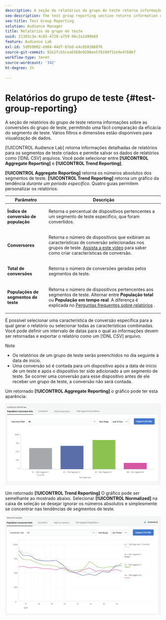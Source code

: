 ```yaml
---
description: A seção de relatórios do grupo de teste retorna informações sobre as conversões do grupo de teste, permitindo uma fácil comparação da eficácia do segmento de teste. Vários filtros e dimensões estão disponíveis para visualização de dados.
seo-description: The test group reporting section returns information on test group conversions, allowing an easy comparison of test segment efficacy. Numerous filters and dimensions are available for data visualization.
seo-title: Test Group Reporting
solution: Audience Manager
title: Relatórios do grupo de teste
uuid: 21303c3e-4c05-4728-a759-96c2a1d99b69
feature: Audience Lab
exl-id: 5d959002-e904-44df-87e6-e4c85838b076
source-git-commit: 92e2fcb5cea6560e9288ee5f819df52e9e4768b7
workflow-type: tm+mt
source-wordcount: '342'
ht-degree: 2%

---
```


# Relatórios do grupo de teste {#test-group-reporting}

A seção de relatórios do grupo de teste retorna informações sobre as conversões do grupo de teste, permitindo uma fácil comparação da eficácia do segmento de teste. Vários filtros e dimensões estão disponíveis para visualização de dados.

[!UICONTROL Audience Lab] retorna informações detalhadas de relatórios para os segmentos de teste criados e permite salvar os dados de relatórios como [!DNL CSV] arquivos. Você pode selecionar entre **[!UICONTROL Aggregate Reporting]** e **[!UICONTROL Trend Reporting]**.

**[!UICONTROL Aggregate Reporting]** retorna os números absolutos dos segmentos de teste. **[!UICONTROL Trend Reporting]** retorna um gráfico da tendência *durante um período específico*. Quatro guias permitem personalizar os relatórios:

<table id="table_446384AE9A36408A9C570CB7DB72C3D6"> 
 <thead> 
  <tr> 
   <th colname="col1" class="entry"> Parâmetro </th> 
   <th colname="col2" class="entry"> Descrição </th> 
  </tr> 
 </thead>
 <tbody> 
  <tr> 
   <td colname="col1"> <p> <b><span class="uicontrol"> Índice de conversão de população</span></b> </p> </td> 
   <td colname="col2"> <p>Retorna o percentual de dispositivos pertencentes a um segmento de teste específico, que foram convertidos. </p> </td> 
  </tr> 
  <tr> 
   <td colname="col1"> <p> <b><span class="uicontrol"> Conversores</span></b> </p> </td> 
   <td colname="col2"> <p>Retorna o número de dispositivos que exibiram as características de conversão selecionadas nos grupos de teste. <a href="https://helpx.adobe.com/audience-manager/kt/using/creating-conversion-traits-feature-video-use.html" format="https" scope="external"> Assista a este vídeo</a> para saber como criar características de conversão. </p> </td> 
  </tr> 
  <tr> 
   <td colname="col1"> <p> <b><span class="uicontrol"> Total de conversões</span></b> </p> </td> 
   <td colname="col2"> <p>Retorna o número de conversões geradas pelos segmentos de teste. </p> </td> 
  </tr> 
  <tr> 
   <td colname="col1"> <p> <b><span class="uicontrol"> Populações de segmentos de teste</span></b> </p> </td> 
   <td colname="col2"> <p>Retorna o número de dispositivos pertencentes aos segmentos de teste. Alternar entre <b><span class="uicontrol"> População total</span></b> ou <b><span class="uicontrol"> População em tempo real</span></b>. A diferença é explicada no <a href="../../faq/faq-reporting.md"> Perguntas frequentes sobre relatórios</a> . </p> </td>
  </tr>
 </tbody>
</table>

É possível selecionar uma característica de conversão específica para a qual gerar o relatório ou selecionar todas as características combinadas. Você pode definir um intervalo de datas para o qual as informações devem ser retornadas e exportar o relatório como um [!DNL CSV] arquivo.

>[!NOTE]
>
>* Os relatórios de um grupo de teste serão preenchidos no dia seguinte à data de início.
>* Uma conversão só é contada para um dispositivo após a data de início de um teste e após o dispositivo ter sido adicionado a um segmento de teste. Se ocorrer uma conversão para esse dispositivo antes de ele receber um grupo de teste, a conversão não será contada.


Um retornado **[!UICONTROL Aggregate Reporting]** o gráfico pode ter esta aparência:

![](assets/aggregate-reporting.PNG)

Um retornado **[!UICONTROL Trend Reporting]** O gráfico pode ser semelhante ao mostrado abaixo. Selecionar **[!UICONTROL Normalized]** na caixa de seleção se desejar ignorar os números absolutos e simplesmente se concentrar nas tendências de segmentos de teste.

![](assets/trend-reporting.PNG)
